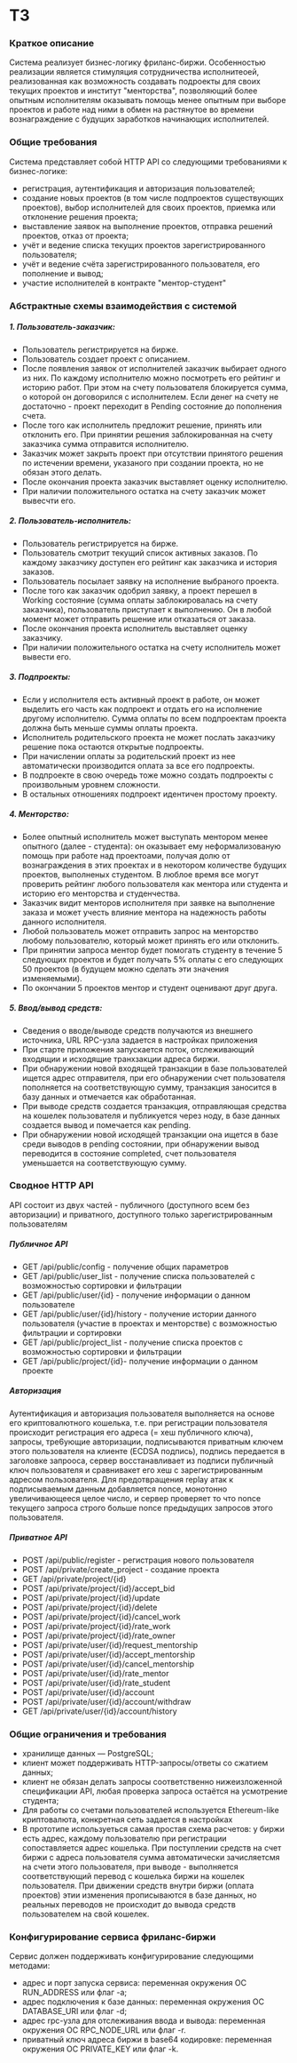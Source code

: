 # ТЗ
### Краткое описание
Система реализует бизнес-логику фриланс-биржи. Особенностью реализации является стимуляция сотрудничества исполнитеоей, реализованная как возможность создавать подроекты для своих текущих проектов и институт "менторства", позволяющий более опытным исполнителям оказывать помощь менее опытным при выборе проектов и работе над ними в обмен на растянутое во времени вознаграждение с будущих заработков начинающих исполнителей.

### Общие требования
Система представляет собой HTTP API со следующими требованиями к бизнес-логике:


* регистрация, аутентификация и авторизация пользователей;
* создание новых проектов (в том числе подпроектов существующих проектов), выбор исполнителей для своих проектов, приемка или отклонение решения проекта;
* выставление заявок на выполнение проектов, отправка решений проектов, отказ от проекта;
* учёт и ведение списка текущих проектов зарегистрированного пользователя;
* учёт и ведение счёта зарегистрированного пользователя, его пополнение и вывод;
* участие исполнителей в контракте "ментор-студент"


### Абстрактные схемы взаимодействия с системой

##### 1. Пользователь-заказчик:

* Пользователь регистрируется на бирже.
* Пользователь создает проект с описанием.
* После появления заявок от исполнителей заказчик выбирает одного из них. По каждому исполнителю можно посмотреть его рейтинг и историю работ. При этом на счету пользователя блокируется сумма, о которой он договорился с исполнителем. Если денег на счету не достаточно - проект переходит в Pending состояние до пополнения счета. 
* После того как исполнитель предложит решение, принять или отклонить его. При принятии решения заблокированная на счету заказчика сумма отправится исполнителю.
* Заказчик может закрыть проект при отсутствии принятого решения по истечении времени, указаного при создании проекта, но не обязан этого делать.
* После окончания проекта заказчик выставляет оценку исполнителю.
* При наличии положительного остатка на счету заказчик может вывесчти его.


##### 2. Пользователь-исполнитель:

* Пользователь регистрируется на бирже.
* Пользователь смотрит текущий список активных заказов. По каждому заказчику доступен его рейтинг как заказчика и история заказов.
* Пользователь посылает заявку на исполнение выбраного проекта. 
* После того как заказчик одобрил заявку, а проект перешел в Working состояние (сумма оплаты заблокировалась на счету заказчика), пользователь приступает к выполнению. Он в любой момент может отправить решение или отказаться от заказа.
* После окончания проекта исполнитель выставляет оценку заказчику.
* При наличии положительного остатка на счету исполнитель может вывести его.


##### 3. Подпроекты:

* Если у исполнителя есть активный проект в работе, он может выделить его часть как подпроект и отдать его на исполнение другому исполнителю. Сумма оплаты по всем подпроектам проекта должна быть меньше суммы оплаты проекта. 
* Исполнитель родительского проекта не может послать заказчику решение пока остаются открытые подпроекты.
* При начислении оплаты за родительский проект из нее автоматически производится оплата за все его подпроекты.
* В подпроекте в свою очередь тоже можно создать подпроекты с произвольным уровнем сложности. 
* В остальных отношениях подпроект идентичен простому проекту.


##### 4. Менторство:

* Более опытный исполнитель может выступать ментором менее опытного (далее - студента): он оказывает ему неформализованую помощь при работе над проектоами, получая долю от вознаграждения в этих проектах и в некотором количестве будущих проектов, выполненых студентом. В люблое время все могут проверить рейтинг любого пользователя как ментора или студента и историю его менторства и студенчества.
* Заказчик видит менторов исполнителя при заявке на выполнение заказа и может учесть влияние ментора на надежность работы данного исполнителя.
* Любой пользователь может отправить запрос на менторство любому пользователю, который может принять его или отклонить.
* При принятии запроса ментор будет помогать студенту в течение 5 следующих проектов и будет получать 5% оплаты с его следующих 50 проектов (в будущем можно сделать эти значения изменяемыми). 
* По окончании 5 проектов ментор и студент оценивают друг друга.


##### 5. Ввод/вывод средств:

* Сведения о вводе/выводе средств получаются из внешнего источника, URL RPC-узла задается в настройках приложения 
* При старте приложения запускается поток, отслеживающий входящии и исходящие транхзакции адреса биржи. 
* При обнаружении новой входящей транзакции в базе пользователей ищется адрес отправителя, при его обнаружении счет пользователя пополняется на соответствующую сумму, транзакция заносится в базу данных и отмечается как обработанная.
* При выводе средств создается транзакция, отправляющая средства на кошелек пользователя и публикуется через ноду, в базе данных создается вывод и помечается как pending. 
* При обнаружении новой исходящей транзакции она ищется в базе среди выводов в pending состоянии, при обнаружении вывод переводится в состояние completed, счет пользователя уменьшается на соответствующую сумму. 



### Сводное HTTP API
API состоит из двух частей - публичного (доступного всем без авторизации) и приватного, доступного только зарегистрированным пользователям

##### Публичное API

* GET /api/public/config - получение общих параметров
* GET /api/public/user_list - получение списка пользователей с возможностью сортировки и фильтрации
* GET /api/public/user/{id} - получение информации о данном пользователе
* GET /api/public/user/{id}/history - получение истории данного пользователя (участие в проектах и менторстве) с возможностью фильтрации и сортировки
* GET /api/public/project_list - получение списка проектов с возможностью сортировки и фильтрации
* GET /api/public/project/{id}- получение информации о данном проекте

##### Авторизация
Аутентификация и авторизация пользователя выполняется на основе его криптовалютного кошелька, т.е. при регистрации пользователя происходит регистрация его адреса (= хеш публичного ключа), запросы, тре6ующие авторизации, подписываются приватным ключем этого пользователя на клиенте (ECDSA подпись),  подпись передается в заголовке запрооса, сервер восстанавливает из подписи публичный ключ пользователя и сравнивакет его хеш с зарегистрированным адресом пользователя.  Для предотвращения replay атак к подписываемым данным добавляется nonce, монотонно увеличивающееся целое число, и сервер проверяет то что nonce текущего запроса строго больше nonce предыдущих запросов этого пользователя.

##### Приватное API

* POST /api/public/register - регистрация нового пользователя
* POST /api/private/create_project - создание проекта
* GET /api/private/project/{id}
* POST /api/private/project/{id}/accept_bid 
* POST /api/private/project/{id}/update
* POST /api/private/project/{id}/delete
* POST /api/private/project/{id}/cancel_work
* POST /api/private/project/{id}/rate_work
* POST /api/private/project/{id}/rate_owner
* POST /api/private/user/{id}/request_mentorship
* POST /api/private/user/{id}/accept_mentorship
* POST /api/private/user/{id}/cancel_mentorship
* POST /api/private/user/{id}/rate_mentor
* POST /api/private/user/{id}/rate_student
* POST /api/private/user/{id}/account
* POST /api/private/user/{id}/account/withdraw
* GET /api/private/user/{id}/account/history



### Общие ограничения и требования


* хранилище данных — PostgreSQL;
* клиент может поддерживать HTTP-запросы/ответы со сжатием данных;
* клиент не обязан делать запросы соответственно нижеизложенной спецификации API, любая проверка запроса остаётся на усмотрение студента;
* Для работы со счетами пользователей используется Ethereum-like криптовалюта, конкретная сеть задается в настройках
* В прототипе используеться самая простая схема расчетов: у биржи есть адрес, каждому пользователю при регистрации сопоставляется адрес кошелька. При поступлении средств на счет биржи с адреса пользователя сумма автоматически зачисляетсмя на счети этого пользователя, при выводе - выполняется соответствующий перевод с кошелька биржи на кошелек пользователя. При движении средств внутри биржи (оплата проектов) этии изменения прописываются в базе данных, но реальных переводов не происходит до вывода средств пользователем на свой кошелек.  



### Конфигурирование сервиса фриланс-биржи
Сервис должен поддерживать конфигурирование следующими методами:


* адрес и порт запуска сервиса: переменная окружения ОС RUN_ADDRESS или флаг -a;
* адрес подключения к базе данных: переменная окружения ОС DATABASE_URI или флаг -d;
* адрес rpc-узла для отслеживания ввода и вывода: переменная окружения ОС RPC_NODE_URL или флаг -r.
* приватный ключ адреса биржи в base64 кодировке: переменная окружения ОС PRIVATE_KEY или флаг -k.



